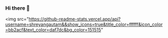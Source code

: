 ### Hi there 👋

<img src="https://github-readme-stats.vercel.app/api?username=shreyangautam&&show_icons=true&title_color=ffffff&icon_color=bb2acf&text_color=daf7dc&bg_color=151515"
<!--
**shreyangautam/shreyangautam** is a ✨ _special_ ✨ repository because its `README.md` (this file) appears on your GitHub profile.

Here are some ideas to get you started:

- 🔭 I’m currently working on ...
- 🌱 I’m currently learning ...
- 👯 I’m looking to collaborate on ...
- 🤔 I’m looking for help with ...
- 💬 Ask me about ...
- 📫 How to reach me: ...
- 😄 Pronouns: ...
- ⚡ Fun fact: ...
-->
